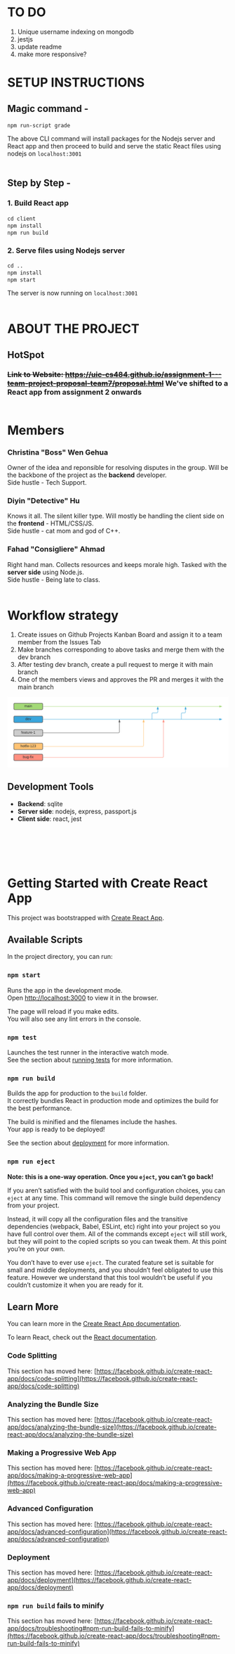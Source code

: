 # TO DO 
1. Unique username indexing on mongodb
2. jestjs
3. update readme
4. make more responsive?
# SETUP INSTRUCTIONS
## Magic command -
```
npm run-script grade
```
 The above CLI command will install packages for the Nodejs server and React app and then proceed to build and serve the static React files using nodejs on `localhost:3001` <br><br>

## Step by Step - 
### 1. Build React app
``` 
cd client
npm install 
npm run build
```
### 2. Serve files using Nodejs server
``` 
cd ..
npm install 
npm start
```
The server is now running on `localhost:3001` 
<br><br>



# ABOUT THE PROJECT
## HotSpot 
### ~~Link to Website: https://uic-cs484.github.io/assignment-1---team-project-proposal-team7/proposal.html~~ We've shifted to a React app from assignment 2 onwards <br><br>
# Members
### **Christina "Boss" Wen Gehua**  
Owner of the idea and reponsible for resolving disputes in the group. 
Will be the backbone of the project as the **backend** developer. <br>
Side hustle - Tech Support.<br>
### **Diyin "Detective" Hu** 
Knows it all. The silent killer type. Will mostly be handling the client side on the **frontend** - HTML/CSS/JS. <br>
Side hustle - cat mom and god of C++.<br>
### **Fahad "Consigliere" Ahmad**
Right hand man. Collects resources and keeps morale high. Tasked with the **server side** using Node.js. <br>
Side hustle - Being late to class. <br><br>

# Workflow strategy
1. Create issues on Github Projects Kanban Board and assign it to a team member from the Issues Tab
2. Make branches corresponding to above tasks and merge them with the dev branch
3. After testing dev branch, create a pull request to merge it with main branch
4. One of the members views and approves the PR and merges it with the main branch

![Alt text](git-workflow.png?raw=true "Git workflow")
## Development Tools
- **Backend**: sqlite  
- **Server side**: nodejs, express, passport.js 
- **Client side**: react, jest

<br><br>
<br><br>
# Getting Started with Create React App

This project was bootstrapped with [Create React App](https://github.com/facebook/create-react-app).

## Available Scripts

In the project directory, you can run:

### `npm start`

Runs the app in the development mode.\
Open [http://localhost:3000](http://localhost:3000) to view it in the browser.

The page will reload if you make edits.\
You will also see any lint errors in the console.

### `npm test`

Launches the test runner in the interactive watch mode.\
See the section about [running tests](https://facebook.github.io/create-react-app/docs/running-tests) for more information.

### `npm run build`

Builds the app for production to the `build` folder.\
It correctly bundles React in production mode and optimizes the build for the best performance.

The build is minified and the filenames include the hashes.\
Your app is ready to be deployed!

See the section about [deployment](https://facebook.github.io/create-react-app/docs/deployment) for more information.

### `npm run eject`

**Note: this is a one-way operation. Once you `eject`, you can’t go back!**

If you aren’t satisfied with the build tool and configuration choices, you can `eject` at any time. This command will remove the single build dependency from your project.

Instead, it will copy all the configuration files and the transitive dependencies (webpack, Babel, ESLint, etc) right into your project so you have full control over them. All of the commands except `eject` will still work, but they will point to the copied scripts so you can tweak them. At this point you’re on your own.

You don’t have to ever use `eject`. The curated feature set is suitable for small and middle deployments, and you shouldn’t feel obligated to use this feature. However we understand that this tool wouldn’t be useful if you couldn’t customize it when you are ready for it.

## Learn More

You can learn more in the [Create React App documentation](https://facebook.github.io/create-react-app/docs/getting-started).

To learn React, check out the [React documentation](https://reactjs.org/).

### Code Splitting

This section has moved here: [https://facebook.github.io/create-react-app/docs/code-splitting](https://facebook.github.io/create-react-app/docs/code-splitting)

### Analyzing the Bundle Size

This section has moved here: [https://facebook.github.io/create-react-app/docs/analyzing-the-bundle-size](https://facebook.github.io/create-react-app/docs/analyzing-the-bundle-size)

### Making a Progressive Web App

This section has moved here: [https://facebook.github.io/create-react-app/docs/making-a-progressive-web-app](https://facebook.github.io/create-react-app/docs/making-a-progressive-web-app)

### Advanced Configuration

This section has moved here: [https://facebook.github.io/create-react-app/docs/advanced-configuration](https://facebook.github.io/create-react-app/docs/advanced-configuration)

### Deployment

This section has moved here: [https://facebook.github.io/create-react-app/docs/deployment](https://facebook.github.io/create-react-app/docs/deployment)

### `npm run build` fails to minify

This section has moved here: [https://facebook.github.io/create-react-app/docs/troubleshooting#npm-run-build-fails-to-minify](https://facebook.github.io/create-react-app/docs/troubleshooting#npm-run-build-fails-to-minify)
